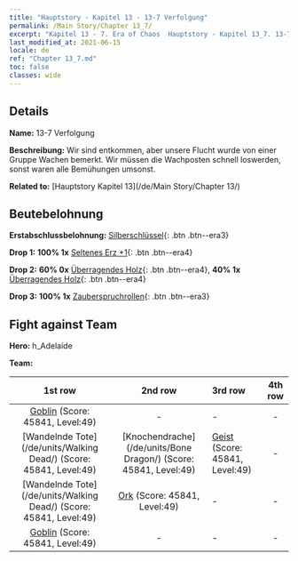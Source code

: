 ```yaml
---
title: "Hauptstory - Kapitel 13 - 13-7 Verfolgung"
permalink: /Main Story/Chapter 13_7/
excerpt: "Kapitel 13 - 7. Era of Chaos  Hauptstory - Kapitel 13_7. 13-7 Verfolgung"
last_modified_at: 2021-06-15
locale: de
ref: "Chapter 13_7.md"
toc: false
classes: wide
---
```


## Details

 **Name:** 13-7 Verfolgung

 **Beschreibung:** Wir sind entkommen, aber unsere Flucht wurde von einer Gruppe Wachen bemerkt. Wir müssen die Wachposten schnell loswerden, sonst waren alle Bemühungen umsonst.

 **Related to:** [Hauptstory Kapitel 13](/de/Main Story/Chapter 13/)

## Beutebelohnung

 **Erstabschlussbelohnung:** [Silberschlüssel](/ItemsDE/con_693/){: .btn .btn--era3}

 **Drop 1:** **100% 1x** [Seltenes Erz +1](/ItemsDE/mat_40/){: .btn .btn--era4}

 **Drop 2:** **60% 0x** [Überragendes Holz](/ItemsDE/mat_34/){: .btn .btn--era4}, **40% 1x** [Überragendes Holz](/ItemsDE/mat_34/){: .btn .btn--era4}

 **Drop 3:** **100% 1x** [Zauberspruchrollen](/ItemsDE/con_694/){: .btn .btn--era3}


## Fight against Team
 **Hero:** h_Adelaide

 **Team:**


  | 1st row | 2nd row | 3rd row | 4th row |
  |:----:|:----:|:----|:----:|
  | [Goblin](/de/units/Goblin/) (Score: 45841, Level:49)  | - | - | - |
  | [Wandelnde Tote](/de/units/Walking Dead/) (Score: 45841, Level:49)  | [Knochendrache](/de/units/Bone Dragon/) (Score: 45841, Level:49)  | [Geist](/de/units/Wight/) (Score: 45841, Level:49)  | - |
  | [Wandelnde Tote](/de/units/Walking Dead/) (Score: 45841, Level:49)  | [Ork](/de/units/Orc/) (Score: 45841, Level:49)  | - | - |
  | [Goblin](/de/units/Goblin/) (Score: 45841, Level:49)  | - | - | - |


